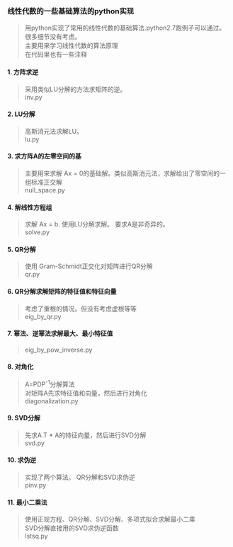 ### 线性代数的一些基础算法的python实现

> 用python实现了常用的线性代数的基础算法.python2.7跑例子可以通过。很多细节没有考虑。    
> 主要用来学习线性代数的算法原理      
> 在代码里也有一些注释

#### 1. 方阵求逆
>    采用类似LU分解的方法求矩阵的逆。   
>    inv.py

#### 2. LU分解
>    高斯消元法求解LU。    
>    lu.py

#### 3. 求方阵A的左零空间的基
>   主要用来求解 Ax = 0的基础解。类似高斯消元法，求解给出了零空间的一组标准正交解   
>   null_space.py

#### 4. 解线性方程组
>   求解 Ax = b. 使用LU分解求解。 要求A是非奇异的。    
>   solve.py

#### 5. QR分解
>   使用  Gram-Schmidt正交化对矩阵进行QR分解    
>   qr.py

#### 6.  QR分解求解矩阵的特征值和特征向量
>    考虑了重根的情况。但没有考虑虚根等等     
>    eig_by_qr.py

#### 7. 幂法、逆幂法求解最大、最小特征值 
>    eig_by_pow_inverse.py

#### 8. 对角化
>   A=PDP<sup>-1</sup>分解算法    
>   对矩阵A先求特征值和向量，然后进行对角化    
>    diagonalization.py

#### 9. SVD分解
>    先求A.T * A的特征向量，然后进行SVD分解    
>    svd.py

#### 10. 求伪逆 
>    实现了两个算法。 QR分解和SVD求伪逆    
>    pinv.py

#### 11. 最小二乘法
>    使用正规方程、QR分解、SVD分解、多项式拟合求解最小二乘    
>    SVD分解直接用的SVD求伪逆函数     
>    lstsq.py
